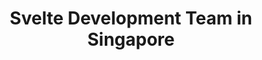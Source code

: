 ---
title: Svelte Development Team in Singapore
permalink: /landings/locations/singapore/developer/svelte
technology: Svelte
location: Singapore
---